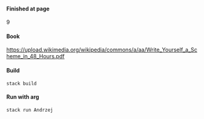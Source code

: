 #### Finished at page
9

#### Book
https://upload.wikimedia.org/wikipedia/commons/a/aa/Write_Yourself_a_Scheme_in_48_Hours.pdf

#### Build
`stack build`

#### Run with arg
`stack run Andrzej`


